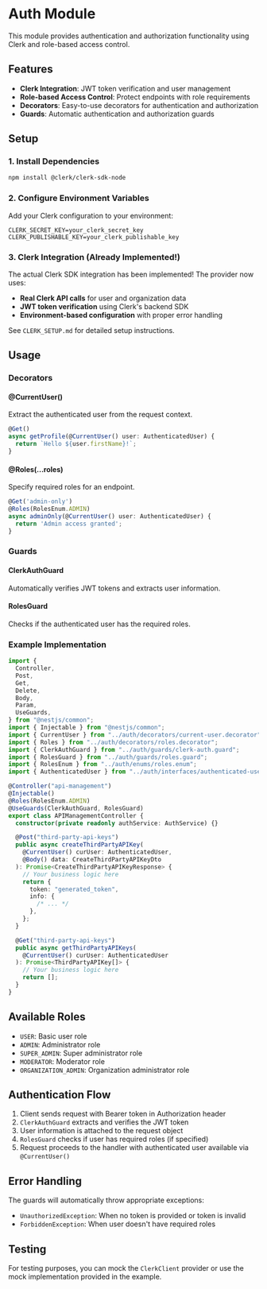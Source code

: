# Auth Module

This module provides authentication and authorization functionality using Clerk and role-based access control.

## Features

- **Clerk Integration**: JWT token verification and user management
- **Role-based Access Control**: Protect endpoints with role requirements
- **Decorators**: Easy-to-use decorators for authentication and authorization
- **Guards**: Automatic authentication and authorization guards

## Setup

### 1. Install Dependencies

```bash
npm install @clerk/clerk-sdk-node
```

### 2. Configure Environment Variables

Add your Clerk configuration to your environment:

```env
CLERK_SECRET_KEY=your_clerk_secret_key
CLERK_PUBLISHABLE_KEY=your_clerk_publishable_key
```

### 3. Clerk Integration (Already Implemented!)

The actual Clerk SDK integration has been implemented! The provider now uses:

- **Real Clerk API calls** for user and organization data
- **JWT token verification** using Clerk's backend SDK
- **Environment-based configuration** with proper error handling

See `CLERK_SETUP.md` for detailed setup instructions.

## Usage

### Decorators

#### @CurrentUser()

Extract the authenticated user from the request context.

```typescript
@Get()
async getProfile(@CurrentUser() user: AuthenticatedUser) {
  return `Hello ${user.firstName}!`;
}
```

#### @Roles(...roles)

Specify required roles for an endpoint.

```typescript
@Get('admin-only')
@Roles(RolesEnum.ADMIN)
async adminOnly(@CurrentUser() user: AuthenticatedUser) {
  return 'Admin access granted';
}
```

### Guards

#### ClerkAuthGuard

Automatically verifies JWT tokens and extracts user information.

#### RolesGuard

Checks if the authenticated user has the required roles.

### Example Implementation

```typescript
import {
  Controller,
  Post,
  Get,
  Delete,
  Body,
  Param,
  UseGuards,
} from "@nestjs/common";
import { Injectable } from "@nestjs/common";
import { CurrentUser } from "../auth/decorators/current-user.decorator";
import { Roles } from "../auth/decorators/roles.decorator";
import { ClerkAuthGuard } from "../auth/guards/clerk-auth.guard";
import { RolesGuard } from "../auth/guards/roles.guard";
import { RolesEnum } from "../auth/enums/roles.enum";
import { AuthenticatedUser } from "../auth/interfaces/authenticated-user.interface";

@Controller("api-management")
@Injectable()
@Roles(RolesEnum.ADMIN)
@UseGuards(ClerkAuthGuard, RolesGuard)
export class APIManagementController {
  constructor(private readonly authService: AuthService) {}

  @Post("third-party-api-keys")
  public async createThirdPartyAPIKey(
    @CurrentUser() curUser: AuthenticatedUser,
    @Body() data: CreateThirdPartyAPIKeyDto
  ): Promise<CreateThirdPartyAPIKeyResponse> {
    // Your business logic here
    return {
      token: "generated_token",
      info: {
        /* ... */
      },
    };
  }

  @Get("third-party-api-keys")
  public async getThirdPartyAPIKeys(
    @CurrentUser() curUser: AuthenticatedUser
  ): Promise<ThirdPartyAPIKey[]> {
    // Your business logic here
    return [];
  }
}
```

## Available Roles

- `USER`: Basic user role
- `ADMIN`: Administrator role
- `SUPER_ADMIN`: Super administrator role
- `MODERATOR`: Moderator role
- `ORGANIZATION_ADMIN`: Organization administrator role

## Authentication Flow

1. Client sends request with Bearer token in Authorization header
2. `ClerkAuthGuard` extracts and verifies the JWT token
3. User information is attached to the request object
4. `RolesGuard` checks if user has required roles (if specified)
5. Request proceeds to the handler with authenticated user available via `@CurrentUser()`

## Error Handling

The guards will automatically throw appropriate exceptions:

- `UnauthorizedException`: When no token is provided or token is invalid
- `ForbiddenException`: When user doesn't have required roles

## Testing

For testing purposes, you can mock the `ClerkClient` provider or use the mock implementation provided in the example.

